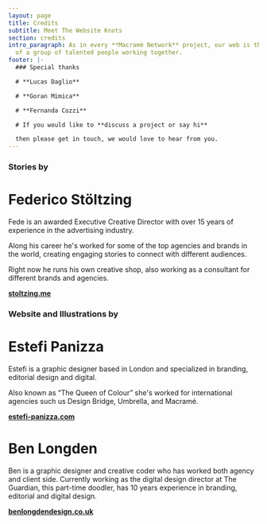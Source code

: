```yaml
---
layout: page
title: Credits
subtitle: Meet The Website Knots
section: credits
intro_paragraph: As in every **Macramè Network** project, our web is the result
  of a group of talented people working together.
footer: |-
  ### Special thanks

  # **Lucas Daglio**

  # **Goran Mimica**

  # **Fernanda Cozzi**

  # If you would like to **discuss a project or say hi**

  then please get in touch, we would love to hear from you.
---
```

### **Stories by**

# **Federico Stöltzing**

Fede is an awarded Executive Creative Director with over 15 years of experience in the advertising industry.

Along his career he's worked for some of the top agencies and brands in the world, creating engaging stories to connect with different audiences.

Right now he runs his own creative shop, also working as a consultant for different brands and agencies.

**[stoltzing.me](stoltzing.me)**

### Website and Illustrations by

# **Estefi Panizza**

Estefi is a graphic designer based in London and specialized in branding, editorial design and digital.

Also known as “The Queen of Colour” she's worked for international agencies such us Design Bridge, Umbrella, and Macramé.

**[estefi-panizza.com](estefi-panizza.com)**

# **Ben Longden**

Ben is a graphic designer and creative coder who has worked both agency and client side. Currently working as the digital design director at The Guardian, this part-time doodler, has 10 years experience in branding, editorial and digital design.

**[benlongdendesign.co.uk](benlongdendesign.co.uk)**
